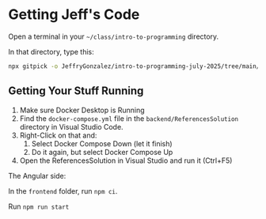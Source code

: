 # Getting Jeff's Code

Open a terminal in your `~/class/intro-to-programming` directory. 

In that directory, type this:


```sh
npx gitpick -o JeffryGonzalez/intro-to-programming-july-2025/tree/main/week-2-instructor
```

## Getting Your Stuff Running

1. Make sure Docker Desktop is Running
2. Find the `docker-compose.yml` file in the `backend/ReferencesSolution` directory in Visual Studio Code.
3. Right-Click on that and:
    1. Select Docker Compose Down (let it finish)
    2. Do it again, but select Docker Compose Up
4. Open the ReferencesSolution in Visual Studio and run it (Ctrl+F5)

The Angular side:

In the `frontend` folder, run `npm ci`.  

Run `npm run start`


